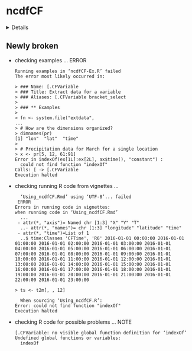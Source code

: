 # ncdfCF

<details>

* Version: 0.2.1
* GitHub: https://github.com/pvanlaake/ncdfCF
* Source code: https://github.com/cran/ncdfCF
* Date/Publication: 2024-10-14 12:50:01 UTC
* Number of recursive dependencies: 34

Run `revdepcheck::revdep_details(, "ncdfCF")` for more info

</details>

## Newly broken

*   checking examples ... ERROR
    ```
    Running examples in ‘ncdfCF-Ex.R’ failed
    The error most likely occurred in:
    
    > ### Name: [.CFVariable
    > ### Title: Extract data for a variable
    > ### Aliases: [.CFVariable bracket_select
    > 
    > ### ** Examples
    > 
    > fn <- system.file("extdata",
    ...
    > # How are the dimensions organized?
    > dimnames(pr)
    [1] "lon"  "lat"  "time"
    > 
    > # Precipitation data for March for a single location
    > x <- pr[5, 12, 61:91]
    Error in indexOf(ex[1L]:ex[2L], ax$time(), "constant") : 
      could not find function "indexOf"
    Calls: [ -> [.CFVariable
    Execution halted
    ```

*   checking running R code from vignettes ...
    ```
      ‘Using_ncdfCF.Rmd’ using ‘UTF-8’... failed
     ERROR
    Errors in running code in vignettes:
    when running code in ‘Using_ncdfCF.Rmd’
      ...
     - attr(*, "axis")= Named chr [1:3] "X" "Y" "T"
      ..- attr(*, "names")= chr [1:3] "longitude" "latitude" "time"
     - attr(*, "time")=List of 1
      ..$ time:Classes 'CFTime', 'R6' 2016-01-01 00:00:00 2016-01-01 01:00:00 2016-01-01 02:00:00 2016-01-01 03:00:00 2016-01-01 04:00:00 2016-01-01 05:00:00 2016-01-01 06:00:00 2016-01-01 07:00:00 2016-01-01 08:00:00 2016-01-01 09:00:00 2016-01-01 10:00:00 2016-01-01 11:00:00 2016-01-01 12:00:00 2016-01-01 13:00:00 2016-01-01 14:00:00 2016-01-01 15:00:00 2016-01-01 16:00:00 2016-01-01 17:00:00 2016-01-01 18:00:00 2016-01-01 19:00:00 2016-01-01 20:00:00 2016-01-01 21:00:00 2016-01-01 22:00:00 2016-01-01 23:00:00 
    
    > ts <- t2m[, , 12]
    
      When sourcing ‘Using_ncdfCF.R’:
    Error: could not find function "indexOf"
    Execution halted
    ```

*   checking R code for possible problems ... NOTE
    ```
    [.CFVariable: no visible global function definition for ‘indexOf’
    Undefined global functions or variables:
      indexOf
    ```

